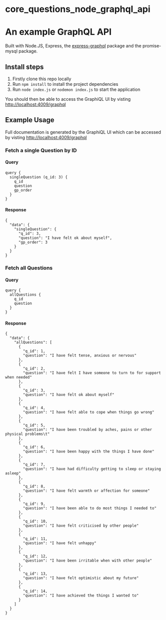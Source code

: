 # core_questions_node_graphql_api
# An example GraphQL API
Built with Node.JS, Express, the [express-graphql](https://github.com/graphql/express-graphql) package and the promise-mysql package.

## Install steps
1) Firstly clone this repo locally
2) Run `npm install` to install the project dependencies
3) Run `node index.js` or `nodemon index.js` to start the application

You should then be able to access the GraphiQL UI by visting [http://localhost:4009/graphql](http://localhost:4009/graphql)

<!--  change the anme of the local db ! -->

## Example Usage

Full documentation is generated by the GraphiQL UI which can be accessed by visting [http://localhost:4009/graphql](http://localhost:4009/graphql)

### Fetch a single Question by ID
#### Query
```
query {
  singleQuestion (q_id: 3) {
    q_id
    question
    gp_order
  }
}
```

#### Response
```
{
  "data": {
    "singleQuestion": {
      "q_id": 3,
      "question": "I have felt ok about myself",
      "gp_order": 3
    }
  }
}
```

### Fetch all Questions
#### Query
```
query {
  allQuestions {
    q_id
    question
  }
}

```

#### Response
```
{
  "data": {
    "allQuestions": [
      {
        "q_id": 1,
        "question": "I have felt tense, anxious or nervous"
      },
      {
        "q_id": 2,
        "question": "I have felt I have someone to turn to for support when needed"
      },
      {
        "q_id": 3,
        "question": "I have felt ok about myself"
      },
      {
        "q_id": 4,
        "question": "I have felt able to cope when things go wrong"
      },
      {
        "q_id": 5,
        "question": "I have been troubled by aches, pains or other physical problems\t"
      },
      {
        "q_id": 6,
        "question": "I have been happy with the things I have done"
      },
      {
        "q_id": 7,
        "question": "I have had difficulty getting to sleep or staying asleep"
      },
      {
        "q_id": 8,
        "question": "I have felt warmth or affection for someone"
      },
      {
        "q_id": 9,
        "question": "I have been able to do most things I needed to"
      },
      {
        "q_id": 10,
        "question": "I have felt criticised by other people"
      },
      {
        "q_id": 11,
        "question": "I have felt unhappy"
      },
      {
        "q_id": 12,
        "question": "I have been irritable when with other people"
      },
      {
        "q_id": 13,
        "question": "I have felt optimistic about my future"
      },
      {
        "q_id": 14,
        "question": "I have achieved the things I wanted to"
      }
    ]
  }
}
```